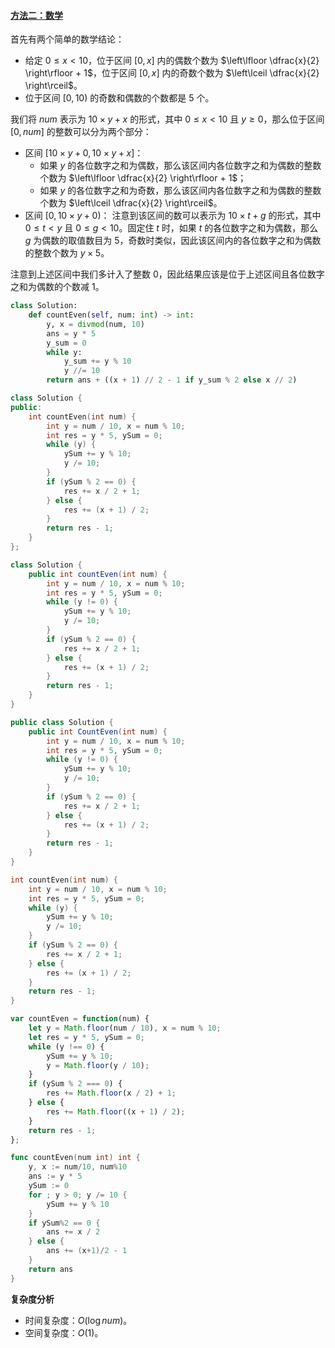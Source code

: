 ﻿#### [方法二：数学](https://leetcode.cn/problems/count-integers-with-even-digit-sum/solutions/2045888/tong-ji-ge-wei-shu-zi-zhi-he-wei-ou-shu-rvqol/)

首先有两个简单的数学结论：
-   给定 $0 \le x \lt 10$，位于区间 $[0, x]$ 内的偶数个数为 $\left\lfloor \dfrac{x}{2} \right\rfloor + 1$，位于区间 $[0, x]$ 内的奇数个数为 $\left\lceil \dfrac{x}{2} \right\rceil$。
-   位于区间 $[0, 10)$ 的奇数和偶数的个数都是 $5$ 个。

我们将 $num$ 表示为 $10 \times y + x$ 的形式，其中 $0 \le x \lt 10$ 且 $y \ge 0$，那么位于区间 $[0, num]$ 的整数可以分为两个部分：
-   区间 $[10 \times y + 0, 10 \times y + x]$：
    -   如果 $y$ 的各位数字之和为偶数，那么该区间内各位数字之和为偶数的整数个数为 $\left\lfloor \dfrac{x}{2} \right\rfloor + 1$；
    -   如果 $y$ 的各位数字之和为奇数，那么该区间内各位数字之和为偶数的整数个数为 $\left\lceil \dfrac{x}{2} \right\rceil$。
-   区间 $[0, 10 \times y + 0)$：
    注意到该区间的数可以表示为 $10 \times t + g$ 的形式，其中 $0 \le t \lt y$ 且 $0 \le g \lt 10$。固定住 $t$ 时，如果 $t$ 的各位数字之和为偶数，那么 $g$ 为偶数的取值数目为 $5$，奇数时类似，因此该区间内的各位数字之和为偶数的整数个数为 $y \times 5$。

注意到上述区间中我们多计入了整数 $0$，因此结果应该是位于上述区间且各位数字之和为偶数的个数减 $1$。

```python
class Solution:
    def countEven(self, num: int) -> int:
        y, x = divmod(num, 10)
        ans = y * 5
        y_sum = 0
        while y:
            y_sum += y % 10
            y //= 10
        return ans + ((x + 1) // 2 - 1 if y_sum % 2 else x // 2)
```

```cpp
class Solution {
public:
    int countEven(int num) {
        int y = num / 10, x = num % 10;
        int res = y * 5, ySum = 0;
        while (y) {
            ySum += y % 10;
            y /= 10;
        }
        if (ySum % 2 == 0) {
            res += x / 2 + 1;
        } else {
            res += (x + 1) / 2;
        }
        return res - 1;
    }
};
```

```java
class Solution {
    public int countEven(int num) {
        int y = num / 10, x = num % 10;
        int res = y * 5, ySum = 0;
        while (y != 0) {
            ySum += y % 10;
            y /= 10;
        }
        if (ySum % 2 == 0) {
            res += x / 2 + 1;
        } else {
            res += (x + 1) / 2;
        }
        return res - 1;
    }
}
```

```csharp
public class Solution {
    public int CountEven(int num) {
        int y = num / 10, x = num % 10;
        int res = y * 5, ySum = 0;
        while (y != 0) {
            ySum += y % 10;
            y /= 10;
        }
        if (ySum % 2 == 0) {
            res += x / 2 + 1;
        } else {
            res += (x + 1) / 2;
        }
        return res - 1;
    }
}
```

```c
int countEven(int num) {
    int y = num / 10, x = num % 10;
    int res = y * 5, ySum = 0;
    while (y) {
        ySum += y % 10;
        y /= 10;
    }
    if (ySum % 2 == 0) {
        res += x / 2 + 1;
    } else {
        res += (x + 1) / 2;
    }
    return res - 1;
}
```

```javascript
var countEven = function(num) {
    let y = Math.floor(num / 10), x = num % 10;
    let res = y * 5, ySum = 0;
    while (y !== 0) {
        ySum += y % 10;
        y = Math.floor(y / 10);
    }
    if (ySum % 2 === 0) {
        res += Math.floor(x / 2) + 1;
    } else {
        res += Math.floor((x + 1) / 2);
    }
    return res - 1;
};
```

```go
func countEven(num int) int {
    y, x := num/10, num%10
    ans := y * 5
    ySum := 0
    for ; y > 0; y /= 10 {
        ySum += y % 10
    }
    if ySum%2 == 0 {
        ans += x / 2
    } else {
        ans += (x+1)/2 - 1
    }
    return ans
}
```

**复杂度分析**

-   时间复杂度：$O(\log num)$。
-   空间复杂度：$O(1)$。
